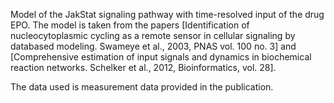 Model of the JakStat signaling pathway with time-resolved input of the drug EPO. The model is taken from the papers [Identification of nucleocytoplasmic cycling as a remote sensor in cellular signaling by databased modeling. Swameye et al., 2003, PNAS vol. 100 no. 3] and [Comprehensive estimation of input signals and dynamics in biochemical reaction networks. Schelker et al., 2012, Bioinformatics, vol. 28].

The data used is measurement data provided in the publication.